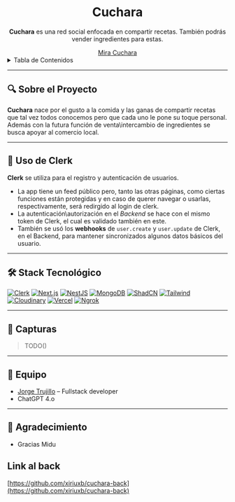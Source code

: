 <div align="center" id="readme-top">
  <h1>Cuchara</h1>
  <p align="center">
    <b>Cuchara</b> es una red social enfocada en compartir recetas. También podrás vender ingredientes para estas.
  </p>
  <a href="https://cuchara-five.vercel.app/"> Mira Cuchara </a>
</div>

<details>
  <summary>Tabla de Contenidos</summary>
  <ol>
    <li><a href="#🔍-sobre-el-proyecto">🔍 Sobre el Proyecto</a></li>
    <li><a href="#🔐-uso-de-clerk">🔐 Uso de Clerk</a></li>
    <li><a href="#🛠️-stack-tecnológico">🛠️ Stack Tecnológico</a></li>
    <li><a href="#📸-capturas">📸 Capturas</a></li>
    <li><a href="#👥-equipo">👥 Equipo</a></li>
  </ol>
</details>

---

## 🔍 Sobre el Proyecto

**Cuchara** nace por el gusto a la comida y las ganas de compartir recetas que tal vez todos conocemos pero que cada uno le pone su toque personal. Además con la futura función de venta\intercambio de ingredientes se busca apoyar al comercio local.

---

## 🔐 Uso de Clerk

**Clerk** se utiliza para el registro y autenticación de usuarios.
- La app tiene un feed público pero, tanto las otras páginas, como ciertas funciones están protegidas y en caso de querer navegar o usarlas, respectivamente, será redirgido al login de clerk.
- La autenticación\autorización en el *Backend* se hace con el mismo token de Clerk, el cual es validado también en este.
- También se usó los **webhooks** de `user.create` y `user.update` de Clerk, en el Backend, para mantener sincronizados algunos datos básicos del usuario.

---

## 🛠️ Stack Tecnológico

[![Clerk][Clerk.js]][Clerk-url]
[![Next.js][Next.js]][Next-url]
[![NestJS][NestJS]][NestJS-url]
[![MongoDB][MongoDB]][MongoDB-url]
[![ShadCN][ShadCN]][ShadCN-url]
[![Tailwind][TailwindCSS]][Tailwind-url]
[![Cloudinary][Cloudinary]][Cloudinary-url]
[![Vercel][Vercel]][Vercel-url]
[![Ngrok][Ngrok]][Ngrok-url]

<!-- Badges URLs -->
[Next.js]: https://img.shields.io/badge/Next.js-000000?style=for-the-badge&logo=nextdotjs&logoColor=white
[Next-url]: https://nextjs.org/
[TailwindCSS]: https://img.shields.io/badge/Tailwind_CSS-06B6D4?style=for-the-badge&logo=tailwind-css&logoColor=white
[Tailwind-url]: https://tailwindcss.com/
[Clerk.js]: https://img.shields.io/badge/Clerk-000000?style=for-the-badge&logo=clerk&logoColor=white
[Clerk-url]: https://clerk.com/
[NestJS]: https://img.shields.io/badge/NestJS-E0234E?style=for-the-badge&logo=nestjs&logoColor=white
[NestJS-url]: https://nestjs.com/
[ShadCN]: https://img.shields.io/badge/ShadCN-111827?style=for-the-badge&logo=radix-ui&logoColor=white
[ShadCN-url]: https://ui.shadcn.dev/
[Ngrok]: https://img.shields.io/badge/Ngrok-1F1F1F?style=for-the-badge&logo=ngrok&logoColor=white
[Ngrok-url]: https://ngrok.com/
[MongoDB]: https://img.shields.io/badge/MongoDB-47A248?style=for-the-badge&logo=mongodb&logoColor=white
[MongoDB-url]: https://www.mongodb.com/
[Cloudinary]: https://img.shields.io/badge/Cloudinary-3448C5?style=for-the-badge&logo=cloudinary&logoColor=white
[Cloudinary-url]: https://cloudinary.com/
[Vercel]: https://img.shields.io/badge/Vercel-000000?style=for-the-badge&logo=vercel&logoColor=white
[Vercel-url]: https://vercel.com/

---

## 📸 Capturas

> TODO()

---

## 👥 Equipo

- [Jorge Trujillo](https://github.com/xiriuxb) – Fullstack developer
- ChatGPT 4.o

---

## 🎉 Agradecimiento

- Gracias Midu

## Link al back
[https://github.com/xiriuxb/cuchara-back](https://github.com/xiriuxb/cuchara-back)

